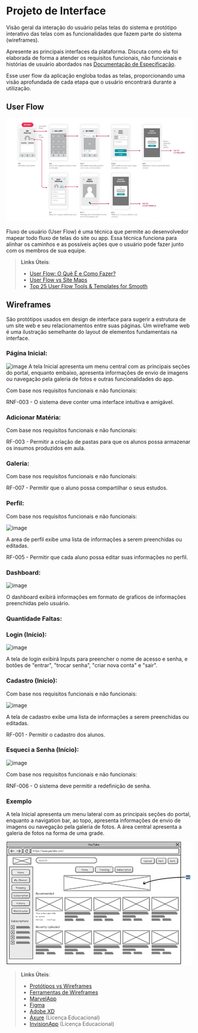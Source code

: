 
# Projeto de Interface

Visão geral da interação do usuário pelas telas do sistema e protótipo interativo das telas com as funcionalidades que fazem parte do sistema (wireframes).

 Apresente as principais interfaces da plataforma. Discuta como ela foi elaborada de forma a atender os requisitos funcionais, não funcionais e histórias de usuário abordados nas <a href="2-Especificação do Projeto.md"> Documentação de Especificação</a>.

Esse user flow da aplicação engloba todas as telas, proporcionando uma visão aprofundada de cada etapa que o usuário encontrará durante a utilização.

## User Flow

![Exemplo de UserFlow](img/userflow.jpg)

Fluxo de usuário (User Flow) é uma técnica que permite ao desenvolvedor mapear todo fluxo de telas do site ou app. Essa técnica funciona para alinhar os caminhos e as possíveis ações que o usuário pode fazer junto com os membros de sua equipe.

> **Links Úteis**:
> - [User Flow: O Quê É e Como Fazer?](https://medium.com/7bits/fluxo-de-usu%C3%A1rio-user-flow-o-que-%C3%A9-como-fazer-79d965872534)
> - [User Flow vs Site Maps](http://designr.com.br/sitemap-e-user-flow-quais-as-diferencas-e-quando-usar-cada-um/)
> - [Top 25 User Flow Tools & Templates for Smooth](https://www.mockplus.com/blog/post/user-flow-tools)


## Wireframes

São protótipos usados em design de interface para sugerir a estrutura de um site web e seu relacionamentos entre suas páginas. Um wireframe web é uma ilustração semelhante do layout de elementos fundamentais na interface.

### Página Inicial:
![image](https://github.com/ICEI-PUC-Minas-PBR-SI/pbr-si-ads-2023-2-p1-tiaw-g5-classcapture/assets/48845273/6805b242-9647-4f38-89c9-2a32abc4c14a)
A tela Inicial apresenta um menu central com as principais seções do portal, enquanto embaixo, apresenta informações de envio de imagens ou navegação pela galeria de fotos e outras funcionalidades do app.

Com base nos requisitos funcionais e não funcionais: 

RNF-003 - O sistema deve conter uma interface intuitiva e amigável.

### Adicionar Matéria:

Com base nos requisitos funcionais e não funcionais: 

RF-003 - Permitir a criação de pastas para que os alunos possa armazenar os insumos produzidos em aula.

### Galeria:
Com base nos requisitos funcionais e não funcionais:

RF-007 - Permitir que o aluno possa compartilhar o seus estudos.

### Perfil:
Com base nos requisitos funcionais e não funcionais:

![image](https://github.com/ICEI-PUC-Minas-PBR-SI/pbr-si-ads-2023-2-p1-tiaw-g5-classcapture/assets/48845273/1fef79bd-40e7-4336-bd16-ddb5fdf444af)

A area de perfil exibe uma lista de informações a serem preenchidas ou editadas.

RF-005 - Permitir que cada aluno possa editar suas informações no perfil.

### Dashboard:

![image](https://github.com/ICEI-PUC-Minas-PBR-SI/pbr-si-ads-2023-2-p1-tiaw-g5-classcapture/assets/48845273/ee074414-97a8-471e-8a86-0082fea44391)


O dashboard exibirá informações em formato de graficos de informações preenchidas pelo usuário.

### Quantidade Faltas:


### Login (Início):

![image](https://github.com/ICEI-PUC-Minas-PBR-SI/pbr-si-ads-2023-2-p1-tiaw-g5-classcapture/assets/48845273/35e47278-57aa-47f2-9491-12d1195e2bb1)

A tela de login exibirá Inputs para preencher o nome de acesso e senha, e botões de "entrar", "trocar senha", "criar nova conta" e "sair".

### Cadastro (Início):
Com base nos requisitos funcionais e não funcionais:

![image](https://github.com/ICEI-PUC-Minas-PBR-SI/pbr-si-ads-2023-2-p1-tiaw-g5-classcapture/assets/48845273/edba826e-ba5d-4513-a00b-a3e3fe7ca1bc)


A tela de cadastro exibe uma lista de informações a serem preenchidas ou editadas.

RF-001 - Permitir o cadastro dos alunos.

### Esqueci a Senha (Início):

![image](https://github.com/ICEI-PUC-Minas-PBR-SI/pbr-si-ads-2023-2-p1-tiaw-g5-classcapture/assets/48845273/117a21c7-b579-4651-96e5-96e15ba2bcdf)

Com base nos requisitos funcionais e não funcionais:

RNF-006 - O sistema deve permitir a redefinição de senha.

### Exemplo

A tela Inicial apresenta um menu lateral com as principais seções do portal, enquanto a navigation bar, ao topo, apresenta informações de envio de imagens ou navegação pela galeria de fotos. A área central apresenta a galeria de fotos na forma de uma grade.

![Exemplo de Wireframe](img/wireframe-example.png)

 
> **Links Úteis**:
> - [Protótipos vs Wireframes](https://www.nngroup.com/videos/prototypes-vs-wireframes-ux-projects/)
> - [Ferramentas de Wireframes](https://rockcontent.com/blog/wireframes/)
> - [MarvelApp](https://marvelapp.com/developers/documentation/tutorials/)
> - [Figma](https://www.figma.com/)
> - [Adobe XD](https://www.adobe.com/br/products/xd.html#scroll)
> - [Axure](https://www.axure.com/edu) (Licença Educacional)
> - [InvisionApp](https://www.invisionapp.com/) (Licença Educacional)
